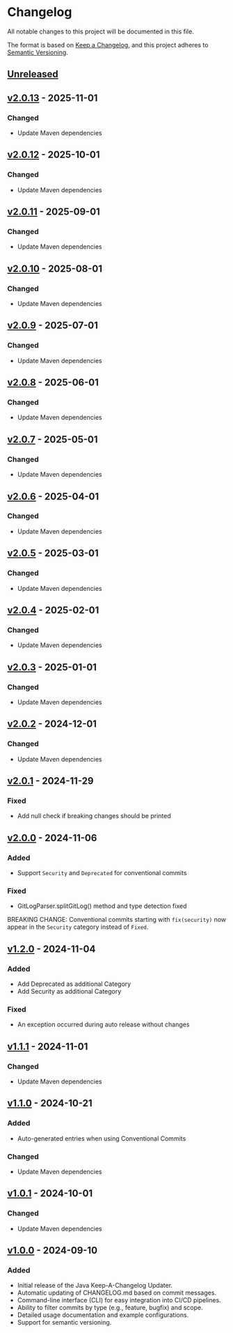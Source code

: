 # Changelog

All notable changes to this project will be documented in this file.

The format is based on [Keep a Changelog](https://keepachangelog.com/en/1.0.0/),
and this project adheres to [Semantic Versioning](https://semver.org/spec/v2.0.0.html).

## [Unreleased]

## [v2.0.13] - 2025-11-01
### Changed
- Update Maven dependencies

## [v2.0.12] - 2025-10-01
### Changed
- Update Maven dependencies

## [v2.0.11] - 2025-09-01
### Changed
- Update Maven dependencies

## [v2.0.10] - 2025-08-01
### Changed
- Update Maven dependencies

## [v2.0.9] - 2025-07-01
### Changed
- Update Maven dependencies

## [v2.0.8] - 2025-06-01
### Changed
- Update Maven dependencies

## [v2.0.7] - 2025-05-01
### Changed
- Update Maven dependencies

## [v2.0.6] - 2025-04-01
### Changed
- Update Maven dependencies

## [v2.0.5] - 2025-03-01
### Changed
- Update Maven dependencies

## [v2.0.4] - 2025-02-01
### Changed
- Update Maven dependencies

## [v2.0.3] - 2025-01-01
### Changed
- Update Maven dependencies

## [v2.0.2] - 2024-12-01
### Changed
- Update Maven dependencies

## [v2.0.1] - 2024-11-29
### Fixed
- Add null check if breaking changes should be printed

## [v2.0.0] - 2024-11-06
### Added
- Support `Security` and `Deprecated` for conventional commits

### Fixed
- GitLogParser.splitGitLog() method and type detection fixed

BREAKING CHANGE: Conventional commits starting with `fix(security)` now
appear in the `Security` category instead of `Fixed`.

## [v1.2.0] - 2024-11-04
### Added
- Add Deprecated as additional Category
- Add Security as additional Category

### Fixed
- An exception occurred during auto release without changes

## [v1.1.1] - 2024-11-01
### Changed
- Update Maven dependencies

## [v1.1.0] - 2024-10-21
### Added
- Auto-generated entries when using Conventional Commits

### Changed
- Update Maven dependencies

## [v1.0.1] - 2024-10-01
### Changed
- Update Maven dependencies

## [v1.0.0] - 2024-09-10
### Added
- Initial release of the Java Keep-A-Changelog Updater.
- Automatic updating of CHANGELOG.md based on commit messages.
- Command-line interface (CLI) for easy integration into CI/CD pipelines.
- Ability to filter commits by type (e.g., feature, bugfix) and scope.
- Detailed usage documentation and example configurations.
- Support for semantic versioning.

[unreleased]: https://github.com/kirbylink/java-keep-a-changelog-updater/compare/main...HEAD
[v2.0.13]: https://github.com/kirbylink/java-keep-a-changelog-updater/compare/v2.0.12...v2.0.13
[v2.0.12]: https://github.com/kirbylink/java-keep-a-changelog-updater/compare/v2.0.11...v2.0.12
[v2.0.11]: https://github.com/kirbylink/java-keep-a-changelog-updater/compare/v2.0.10...v2.0.11
[v2.0.10]: https://github.com/kirbylink/java-keep-a-changelog-updater/compare/v2.0.9...v2.0.10
[v2.0.9]: https://github.com/kirbylink/java-keep-a-changelog-updater/compare/v2.0.8...v2.0.9
[v2.0.8]: https://github.com/kirbylink/java-keep-a-changelog-updater/compare/v2.0.7...v2.0.8
[v2.0.7]: https://github.com/kirbylink/java-keep-a-changelog-updater/compare/v2.0.6...v2.0.7
[v2.0.6]: https://github.com/kirbylink/java-keep-a-changelog-updater/compare/v2.0.5...v2.0.6
[v2.0.5]: https://github.com/kirbylink/java-keep-a-changelog-updater/compare/v2.0.4...v2.0.5
[v2.0.4]: https://github.com/kirbylink/java-keep-a-changelog-updater/compare/v2.0.3...v2.0.4
[v2.0.3]: https://github.com/kirbylink/java-keep-a-changelog-updater/compare/v2.0.2...v2.0.3
[v2.0.2]: https://github.com/kirbylink/java-keep-a-changelog-updater/compare/v2.0.1...v2.0.2
[v2.0.1]: https://github.com/kirbylink/java-keep-a-changelog-updater/compare/v2.0.0...v2.0.1
[v2.0.0]: https://github.com/kirbylink/java-keep-a-changelog-updater/compare/v1.2.0...v2.0.0
[v1.2.0]: https://github.com/kirbylink/java-keep-a-changelog-updater/compare/v1.1.1...v1.2.0
[v1.1.1]: https://github.com/kirbylink/java-keep-a-changelog-updater/compare/v1.1.0...v1.1.1
[v1.1.0]: https://github.com/kirbylink/java-keep-a-changelog-updater/compare/v1.0.1...v1.1.0
[v1.0.1]: https://github.com/kirbylink/java-keep-a-changelog-updater/compare/v1.0.0...v1.0.1
[v1.0.0]: https://github.com/kirbylink/java-keep-a-changelog-updater/releases/tag/v1.0.0
